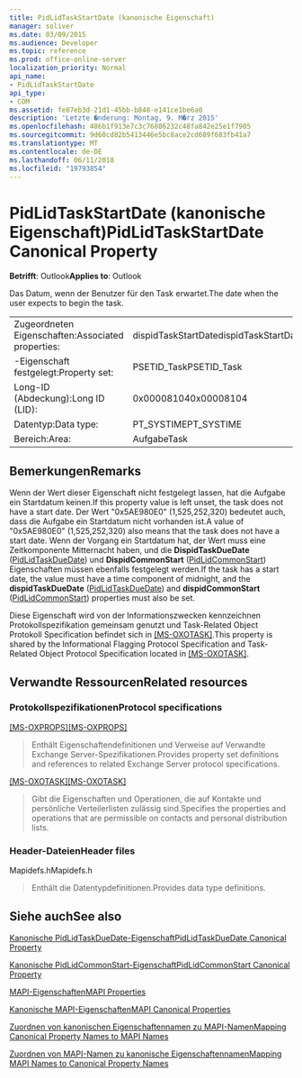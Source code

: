 ```yaml
---
title: PidLidTaskStartDate (kanonische Eigenschaft)
manager: soliver
ms.date: 03/09/2015
ms.audience: Developer
ms.topic: reference
ms.prod: office-online-server
localization_priority: Normal
api_name:
- PidLidTaskStartDate
api_type:
- COM
ms.assetid: fe87eb3d-21d1-45bb-b848-e141ce1be6a0
description: 'Letzte �nderung: Montag, 9. M�rz 2015'
ms.openlocfilehash: 486b1f913e7c3c76886232c48fa842e25e1f7905
ms.sourcegitcommit: 9d60cd82b5413446e5bc8ace2cd689f683fb41a7
ms.translationtype: MT
ms.contentlocale: de-DE
ms.lasthandoff: 06/11/2018
ms.locfileid: "19793854"
---
```

# <a name="pidlidtaskstartdate-canonical-property"></a><span data-ttu-id="f8c12-103">PidLidTaskStartDate (kanonische Eigenschaft)</span><span class="sxs-lookup"><span data-stu-id="f8c12-103">PidLidTaskStartDate Canonical Property</span></span>

  
  
<span data-ttu-id="f8c12-104">**Betrifft**: Outlook</span><span class="sxs-lookup"><span data-stu-id="f8c12-104">**Applies to**: Outlook</span></span> 
  
<span data-ttu-id="f8c12-105">Das Datum, wenn der Benutzer für den Task erwartet.</span><span class="sxs-lookup"><span data-stu-id="f8c12-105">The date when the user expects to begin the task.</span></span>
  
|||
|:-----|:-----|
|<span data-ttu-id="f8c12-106">Zugeordneten Eigenschaften:</span><span class="sxs-lookup"><span data-stu-id="f8c12-106">Associated properties:</span></span>  <br/> |<span data-ttu-id="f8c12-107">dispidTaskStartDate</span><span class="sxs-lookup"><span data-stu-id="f8c12-107">dispidTaskStartDate</span></span>  <br/> |
|<span data-ttu-id="f8c12-108">-Eigenschaft festgelegt:</span><span class="sxs-lookup"><span data-stu-id="f8c12-108">Property set:</span></span>  <br/> |<span data-ttu-id="f8c12-109">PSETID_Task</span><span class="sxs-lookup"><span data-stu-id="f8c12-109">PSETID_Task</span></span>  <br/> |
|<span data-ttu-id="f8c12-110">Long-ID (Abdeckung):</span><span class="sxs-lookup"><span data-stu-id="f8c12-110">Long ID (LID):</span></span>  <br/> |<span data-ttu-id="f8c12-111">0x00008104</span><span class="sxs-lookup"><span data-stu-id="f8c12-111">0x00008104</span></span>  <br/> |
|<span data-ttu-id="f8c12-112">Datentyp:</span><span class="sxs-lookup"><span data-stu-id="f8c12-112">Data type:</span></span>  <br/> |<span data-ttu-id="f8c12-113">PT_SYSTIME</span><span class="sxs-lookup"><span data-stu-id="f8c12-113">PT_SYSTIME</span></span>  <br/> |
|<span data-ttu-id="f8c12-114">Bereich:</span><span class="sxs-lookup"><span data-stu-id="f8c12-114">Area:</span></span>  <br/> |<span data-ttu-id="f8c12-115">Aufgabe</span><span class="sxs-lookup"><span data-stu-id="f8c12-115">Task</span></span>  <br/> |
   
## <a name="remarks"></a><span data-ttu-id="f8c12-116">Bemerkungen</span><span class="sxs-lookup"><span data-stu-id="f8c12-116">Remarks</span></span>

<span data-ttu-id="f8c12-117">Wenn der Wert dieser Eigenschaft nicht festgelegt lassen, hat die Aufgabe ein Startdatum keinen.</span><span class="sxs-lookup"><span data-stu-id="f8c12-117">If this property value is left unset, the task does not have a start date.</span></span> <span data-ttu-id="f8c12-118">Der Wert "0x5AE980E0" (1,525,252,320) bedeutet auch, dass die Aufgabe ein Startdatum nicht vorhanden ist.</span><span class="sxs-lookup"><span data-stu-id="f8c12-118">A value of "0x5AE980E0" (1,525,252,320) also means that the task does not have a start date.</span></span> <span data-ttu-id="f8c12-119">Wenn der Vorgang ein Startdatum hat, der Wert muss eine Zeitkomponente Mitternacht haben, und die **DispidTaskDueDate** ([PidLidTaskDueDate](pidlidtaskduedate-canonical-property.md)) und **DispidCommonStart** ([PidLidCommonStart](pidlidcommonstart-canonical-property.md)) Eigenschaften müssen ebenfalls festgelegt werden.</span><span class="sxs-lookup"><span data-stu-id="f8c12-119">If the task has a start date, the value must have a time component of midnight, and the **dispidTaskDueDate** ([PidLidTaskDueDate](pidlidtaskduedate-canonical-property.md)) and **dispidCommonStart** ([PidLidCommonStart](pidlidcommonstart-canonical-property.md)) properties must also be set.</span></span>
  
<span data-ttu-id="f8c12-120">Diese Eigenschaft wird von der Informationszwecken kennzeichnen Protokollspezifikation gemeinsam genutzt und Task-Related Object Protokoll Specification befindet sich in [[MS-OXOTASK]](http://msdn.microsoft.com/library/55600ec0-6195-4730-8436-59c7931ef27e%28Office.15%29.aspx).</span><span class="sxs-lookup"><span data-stu-id="f8c12-120">This property is shared by the Informational Flagging Protocol Specification and Task-Related Object Protocol Specification located in [[MS-OXOTASK]](http://msdn.microsoft.com/library/55600ec0-6195-4730-8436-59c7931ef27e%28Office.15%29.aspx).</span></span>
  
## <a name="related-resources"></a><span data-ttu-id="f8c12-121">Verwandte Ressourcen</span><span class="sxs-lookup"><span data-stu-id="f8c12-121">Related resources</span></span>

### <a name="protocol-specifications"></a><span data-ttu-id="f8c12-122">Protokollspezifikationen</span><span class="sxs-lookup"><span data-stu-id="f8c12-122">Protocol specifications</span></span>

<span data-ttu-id="f8c12-123">[[MS-OXPROPS]](http://msdn.microsoft.com/library/f6ab1613-aefe-447d-a49c-18217230b148%28Office.15%29.aspx)</span><span class="sxs-lookup"><span data-stu-id="f8c12-123">[[MS-OXPROPS]](http://msdn.microsoft.com/library/f6ab1613-aefe-447d-a49c-18217230b148%28Office.15%29.aspx)</span></span>
  
> <span data-ttu-id="f8c12-124">Enthält Eigenschaftendefinitionen und Verweise auf Verwandte Exchange Server-Spezifikationen.</span><span class="sxs-lookup"><span data-stu-id="f8c12-124">Provides property set definitions and references to related Exchange Server protocol specifications.</span></span>
    
<span data-ttu-id="f8c12-125">[[MS-OXOTASK]](http://msdn.microsoft.com/library/55600ec0-6195-4730-8436-59c7931ef27e%28Office.15%29.aspx)</span><span class="sxs-lookup"><span data-stu-id="f8c12-125">[[MS-OXOTASK]](http://msdn.microsoft.com/library/55600ec0-6195-4730-8436-59c7931ef27e%28Office.15%29.aspx)</span></span>
  
> <span data-ttu-id="f8c12-126">Gibt die Eigenschaften und Operationen, die auf Kontakte und persönliche Verteilerlisten zulässig sind.</span><span class="sxs-lookup"><span data-stu-id="f8c12-126">Specifies the properties and operations that are permissible on contacts and personal distribution lists.</span></span>
    
### <a name="header-files"></a><span data-ttu-id="f8c12-127">Header-Dateien</span><span class="sxs-lookup"><span data-stu-id="f8c12-127">Header files</span></span>

<span data-ttu-id="f8c12-128">Mapidefs.h</span><span class="sxs-lookup"><span data-stu-id="f8c12-128">Mapidefs.h</span></span>
  
> <span data-ttu-id="f8c12-129">Enthält die Datentypdefinitionen.</span><span class="sxs-lookup"><span data-stu-id="f8c12-129">Provides data type definitions.</span></span>
    
## <a name="see-also"></a><span data-ttu-id="f8c12-130">Siehe auch</span><span class="sxs-lookup"><span data-stu-id="f8c12-130">See also</span></span>



[<span data-ttu-id="f8c12-131">Kanonische PidLidTaskDueDate-Eigenschaft</span><span class="sxs-lookup"><span data-stu-id="f8c12-131">PidLidTaskDueDate Canonical Property</span></span>](pidlidtaskduedate-canonical-property.md)
  
[<span data-ttu-id="f8c12-132">Kanonische PidLidCommonStart-Eigenschaft</span><span class="sxs-lookup"><span data-stu-id="f8c12-132">PidLidCommonStart Canonical Property</span></span>](pidlidcommonstart-canonical-property.md)


[<span data-ttu-id="f8c12-133">MAPI-Eigenschaften</span><span class="sxs-lookup"><span data-stu-id="f8c12-133">MAPI Properties</span></span>](mapi-properties.md)
  
[<span data-ttu-id="f8c12-134">Kanonische MAPI-Eigenschaften</span><span class="sxs-lookup"><span data-stu-id="f8c12-134">MAPI Canonical Properties</span></span>](mapi-canonical-properties.md)
  
[<span data-ttu-id="f8c12-135">Zuordnen von kanonischen Eigenschaftennamen zu MAPI-Namen</span><span class="sxs-lookup"><span data-stu-id="f8c12-135">Mapping Canonical Property Names to MAPI Names</span></span>](mapping-canonical-property-names-to-mapi-names.md)
  
[<span data-ttu-id="f8c12-136">Zuordnen von MAPI-Namen zu kanonische Eigenschaftennamen</span><span class="sxs-lookup"><span data-stu-id="f8c12-136">Mapping MAPI Names to Canonical Property Names</span></span>](mapping-mapi-names-to-canonical-property-names.md)

